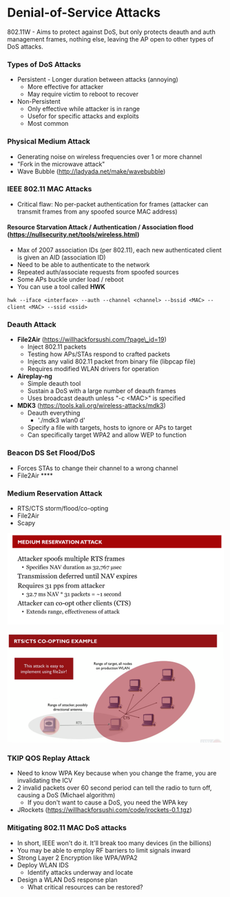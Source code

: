 # Denial-of-Service Attacks

802.11W - Aims to protect against DoS, but only protects deauth and auth management frames, nothing else, leaving the AP open to other types of DoS attacks.

### Types of DoS Attacks

* Persistent - Longer duration between attacks (annoying)
  * More effective for attacker
  * May require victim to reboot to recover
* Non-Persistent
  * Only effective while attacker is in range
  * Usefor for specific attacks and exploits
  * Most common

### Physical Medium Attack

* Generating noise on wireless frequencies over 1 or more channel
* "Fork in the microwave attack"
* Wave Bubble (http://ladyada.net/make/wavebubble)



### IEEE 802.11 MAC Attacks

* Critical flaw: No per-packet authentication for frames (attacker can transmit frames from any spoofed source MAC address)

#### Resource Starvation Attack / Authentication / Association flood (https://nullsecurity.net/tools/wireless.html)

* Max of 2007 association IDs (per 802.11), each new authenticated client is given an AID (association ID)
* Need to be able to authenticate to the network
* Repeated auth/associate requests from spoofed sources
* Some APs buckle under load / reboot
* You can use a tool called **HWK**

```
hwk --iface <interface> --auth --channel <channel> --bssid <MAC> --client <MAC> --ssid <ssid>
```

### Deauth Attack

* **File2Air** (https://willhackforsushi.com/?page\_id=19)
  * Inject 802.11 packets
  * Testing how APs/STAs respond to crafted packets
  * Injects any valid 802.11 packet from binary file (libpcap file)
  * Requires modified  WLAN drivers for operation
* **Aireplay-ng**
  * Simple deauth tool
  * Sustain a DoS with a large number of deauth frames
  * Uses broadcast deauth unless "-c \<MAC>" is specified
* **MDK3** (https://tools.kali.org/wireless-attacks/mdk3)
  * Deauth everything
    * './mdk3 wlan0 d'
  * Specify a file with targets, hosts to ignore or APs to target
  * Can specifically target WPA2 and allow WEP to function

### Beacon DS Set Flood/DoS

* Forces STAs to change their channel to a wrong channel
* File2Air ****&#x20;

### Medium Reservation Attack

* RTS/CTS storm/flood/co-opting
* File2Air
* Scapy

![](<../../.gitbook/assets/image (47) (1).png>)

![](<../../.gitbook/assets/image (37).png>)

### TKIP QOS Replay Attack

* Need to know WPA Key because when you change the frame, you are invalidating the ICV
* 2 invalid packets over 60 second period can tell the radio to turn off, causing a DoS (Michael algorithm)
  * If you don't want to cause a DoS, you need the WPA key
* JRockets (https://willhackforsushi.com/code/jrockets-0.1.tgz)

### Mitigating 802.11 MAC DoS attacks

* In short, IEEE won't do it. It'll break too many devices (in the billions)
* You may be able to employ RF barriers to limit signals inward
* Strong Layer 2 Encryption like WPA/WPA2
* Deploy WLAN IDS
  * Identify attacks underway and locate
* Design a WLAN DoS response plan
  * What critical resources can be restored?

